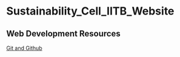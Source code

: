 # Sustainability_Cell_IITB_Website



## Web Development Resources

[Git and Github](https://www.youtube.com/watch?v=tRZGeaHPoaw&t=2017s)
